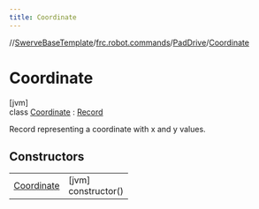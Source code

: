 ```yaml
---
title: Coordinate
---
```

//[SwerveBaseTemplate](../../../../index.html)/[frc.robot.commands](../../index.html)/[PadDrive](../index.html)/[Coordinate](index.html)



# Coordinate



[jvm]\
class [Coordinate](index.html) : [Record](https://docs.oracle.com/javase/8/docs/api/java/lang/Record.html)

Record representing a coordinate with x and y values.



## Constructors


| | |
|---|---|
| [Coordinate](-coordinate.html) | [jvm]<br>constructor() |

